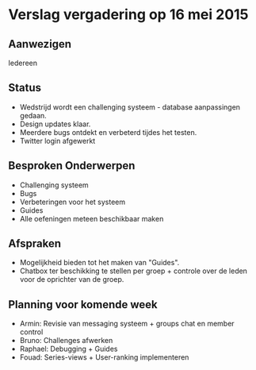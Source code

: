 # Verslag vergadering op 16 mei 2015

## Aanwezigen
Iedereen

## Status
- Wedstrijd wordt een challenging systeem - database aanpassingen gedaan.
- Design updates klaar.
- Meerdere bugs ontdekt en verbeterd tijdes het testen.
- Twitter login afgewerkt

## Besproken Onderwerpen
- Challenging systeem  
- Bugs
- Verbeteringen voor het systeem
- Guides
- Alle oefeningen meteen beschikbaar maken

## Afspraken
- Mogelijkheid bieden tot het maken van "Guides". 
- Chatbox ter beschikking te stellen per groep + controle over de leden voor de oprichter van de groep.

## Planning voor komende week
- Armin: Revisie van messaging systeem + groups chat en member control
- Bruno: Challenges afwerken
- Raphael: Debugging + Guides
- Fouad: Series-views + User-ranking implementeren 
